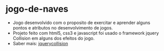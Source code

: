 # jogo-de-naves

* Jogo desenvolvido com o proposito  de exercitar e aprender alguns pontos e atributos no desenvolvimento de jogos. 
* Projeto feito com html5, css3 e javascript foi usado o framework jquery Collision em alguns dos efeitos do jogo.
* Saber mais: [jquerycollision](https://sourceforge.net/projects/jquerycollision/)
